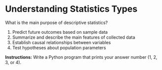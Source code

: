 # Understanding Statistics Types

What is the main purpose of descriptive statistics?

1. Predict future outcomes based on sample data
2. Summarize and describe the main features of collected data
3. Establish causal relationships between variables
4. Test hypotheses about population parameters

**Instructions:** Write a Python program that prints your answer number (1, 2, 3, or 4).
